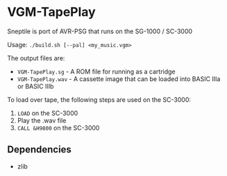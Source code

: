 
# VGM-TapePlay

Sneptile is port of AVR-PSG that runs on the SG-1000 / SC-3000

Usage: `./build.sh [--pal] <my_music.vgm>`

The output files are:
 * `VGM-TapePlay.sg` - A ROM file for running as a cartridge
 * `VGM-TapePlay.wav` - A cassette image that can be loaded into BASIC IIIa or BASIC IIIb

To load over tape, the following steps are used on the SC-3000:

 1. `LOAD` on the SC-3000
 2. Play the .wav file
 3. `CALL &H9800` on the SC-3000

## Dependencies
 * zlib
